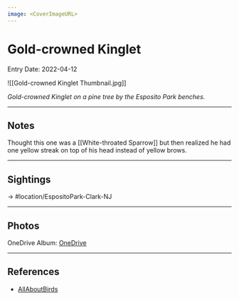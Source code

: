 ```yaml
---
image: <CoverImageURL>
---
```


# Gold-crowned Kinglet
Entry Date: 2022-04-12 


![[Gold-crowned Kinglet Thumbnail.jpg]]

*Gold-crowned Kinglet on a pine tree by the Esposito Park benches.*

---------------------------------------------------------------
## Notes
Thought this one was a [[White-throated Sparrow]] but then realized he had one yellow streak on top of his head instead of yellow brows.

---------------------------------------------------------------
## Sightings

-> #location/EspositoPark-Clark-NJ 

---------------------------------------------------------------
## Photos
OneDrive Album: [OneDrive](https://1drv.ms/u/s!AvaIuMdCo_w-z2gVJg1zSR3m3hFe?e=pcc0ji)

---------------------------------------------------------------
## References
- [AllAboutBirds](https://www.allaboutbirds.org/guide/Golden-crowned_Kinglet/overview)